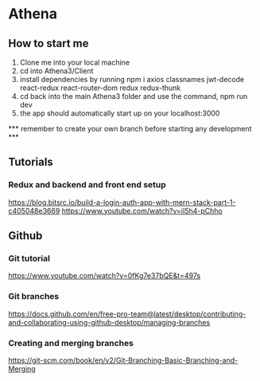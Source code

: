 # Athena

## How to start me
1. Clone me into your local machine
2. cd into Athena3/Client
3. install dependencies by running npm i axios classnames jwt-decode react-redux react-router-dom redux redux-thunk
4. cd back into the main Athena3 folder and use the command, npm run dev
5. the app should automatically start up on your localhost:3000

*** remember to create your own branch before starting any development ***

## Tutorials

### Redux and backend and front end setup
https://blog.bitsrc.io/build-a-login-auth-app-with-mern-stack-part-1-c405048e3669
https://www.youtube.com/watch?v=iI5h4-pChho

## Github

### Git tutorial
https://www.youtube.com/watch?v=0fKg7e37bQE&t=497s

### Git branches
https://docs.github.com/en/free-pro-team@latest/desktop/contributing-and-collaborating-using-github-desktop/managing-branches

### Creating and merging branches
https://git-scm.com/book/en/v2/Git-Branching-Basic-Branching-and-Merging
